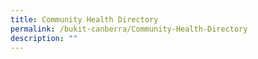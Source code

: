 ```yaml
---
title: Community Health Directory ​
permalink: /bukit-canberra/Community-Health-Directory
description: ""
---
```

